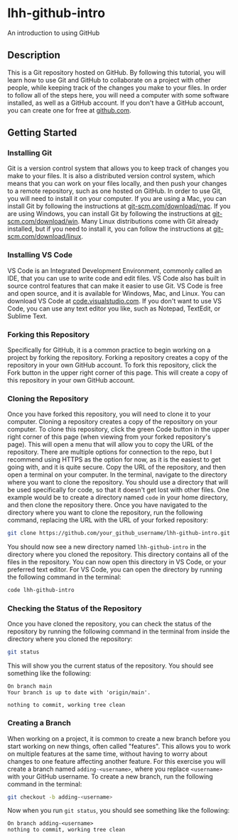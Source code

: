 # lhh-github-intro

An introduction to using GitHub

## Description

This is a Git repository hosted on GitHub. By following this tutorial, you will learn how to use Git and GitHub to collaborate on a project with other people, while keeping track of the changes you make to your files. In order to follow all of the steps here, you will need a computer with some software installed, as well as a GitHub account. If you don't have a GitHub account, you can create one for free at [github.com](github.com).

## Getting Started

### Installing Git

Git is a version control system that allows you to keep track of changes you make to your files. It is also a distributed version control system, which means that you can work on your files locally, and then push your changes to a remote repository, such as one hosted on GitHub. In order to use Git, you will need to install it on your computer. If you are using a Mac, you can install Git by following the instructions at [git-scm.com/download/mac](https://git-scm.com/download/mac). If you are using Windows, you can install Git by following the instructions at [git-scm.com/download/win](https://git-scm.com/download/win). Many Linux distributions come with Git already installed, but if you need to install it, you can follow the instructions at [git-scm.com/download/linux](https://git-scm.com/download/linux).

### Installing VS Code

VS Code is an Integrated Development Environment, commonly called an IDE, that you can use to write code and edit files. VS Code also has built in source control features that can make it easier to use Git. VS Code is free and open source, and it is available for Windows, Mac, and Linux. You can download VS Code at [code.visualstudio.com](https://code.visualstudio.com/). If you don't want to use VS Code, you can use any text editor you like, such as Notepad, TextEdit, or Sublime Text.

### Forking this Repository

Specifically for GitHub, it is a common practice to begin working on a project by forking the repository. Forking a repository creates a copy of the repository in your own GitHub account. To fork this repository, click the Fork button in the upper right corner of this page. This will create a copy of this repository in your own GitHub account.

### Cloning the Repository

Once you have forked this repository, you will need to clone it to your computer. Cloning a repository creates a copy of the repository on your computer. To clone this repository, click the green Code button in the upper right corner of this page (when viewing from your forked repository's page). This will open a menu that will allow you to copy the URL of the repository. There are multiple options for connection to the repo, but I recommend using HTTPS as the option for now, as it is the easiest to get going with, and it is quite secure. Copy the URL of the repository, and then open a terminal on your computer. In the terminal, navigate to the directory where you want to clone the repository. You should use a directory that will be used specifically for code, so that it doesn't get lost with other files. One example would be to create a directory named `code` in your home directory, and then clone the repository there. Once you have navigated to the directory where you want to clone the repository, run the following command, replacing the URL with the URL of your forked repository:

```bash
git clone https://github.com/your_github_username/lhh-github-intro.git
```

You should now see a new directory named `lhh-github-intro` in the directory where you cloned the repository. This directory contains all of the files in the repository. You can now open this directory in VS Code, or your preferred text editor. For VS Code, you can open the directory by running the following command in the terminal:

```bash
code lhh-github-intro
```

### Checking the Status of the Repository

Once you have cloned the repository, you can check the status of the repository by running the following command in the terminal from inside the directory where you cloned the repository:

```bash
git status
```

This will show you the current status of the repository. You should see something like the following:

```text
On branch main
Your branch is up to date with 'origin/main'.

nothing to commit, working tree clean
```

### Creating a Branch

When working on a project, it is common to create a new branch before you start working on new things, often called "features". This allows you to work on multiple features at the same time, without having to worry about changes to one feature affecting another feature. For this exercise you will create a branch named `adding-<username>`, where you replace `<username>` with your GitHub username. To create a new branch, run the following command in the terminal:

```bash
git checkout -b adding-<username>
```

Now when you run `git status`, you should see something like the following:

```text
On branch adding-<username>
nothing to commit, working tree clean
```
